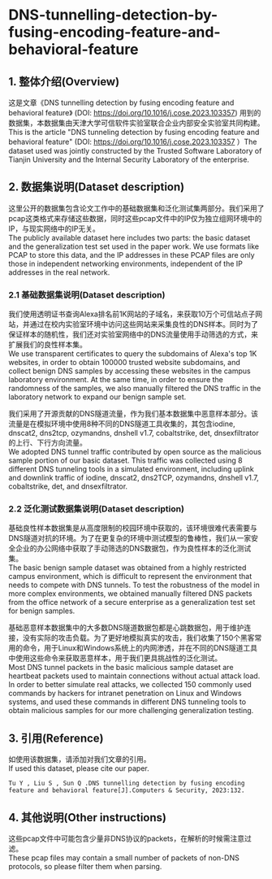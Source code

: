 # DNS-tunnelling-detection-by-fusing-encoding-feature-and-behavioral-feature

## 1. 整体介绍(Overview)
这是文章《DNS tunnelling detection by fusing encoding feature and behavioral feature》 (DOI: https://doi.org/10.1016/j.cose.2023.103357) 用到的数据集，本数据集由天津大学可信软件实验室联合企业内部安全实验室共同构建。  
This is the article "DNS tunneling detection by fusing encoding feature and behavioral feature" (DOI: https://doi.org/10.1016/j.cose.2023.103357 ）The dataset used was jointly constructed by the Trusted Software Laboratory of Tianjin University and the Internal Security Laboratory of the enterprise.


## 2. 数据集说明(Dataset description)
这里公开的数据集包含论文工作中的基础数据集和泛化测试集两部分。我们采用了pcap这类格式来存储这些数据，同时这些pcap文件中的IP仅为独立组网环境中的IP，与现实网络中的IP无关。  
The publicly available dataset here includes two parts: the basic dataset and the generalization test set used in the paper work. We use formats like PCAP to store this data, and the IP addresses in these PCAP files are only those in independent networking environments, independent of the IP addresses in the real network.

### 2.1 基础数据集说明(Dataset description)
我们使用透明证书查询Alexa排名前1K网站的子域名，来获取10万个可信站点子网站，并通过在校内实验室环境中访问这些网站来采集良性的DNS样本。同时为了保证样本的随机性，我们还对实验室网络中的DNS流量使用手动筛选的方式，来扩展我们的良性样本集。  
We use transparent certificates to query the subdomains of Alexa's top 1K websites, in order to obtain 100000 trusted website subdomains, and collect benign DNS samples by accessing these websites in the campus laboratory environment. At the same time, in order to ensure the randomness of the samples, we also manually filtered the DNS traffic in the laboratory network to expand our benign sample set.
 

我们采用了开源贡献的DNS隧道流量，作为我们基本数据集中恶意样本部分。该流量是在模拟环境中使用8种不同的DNS隧道工具收集的，其包含iodine, dnscat2, dns2tcp, ozymandns, dnshell v1.7, cobaltstrike, det, dnsexfiltrator的上行、下行方向流量。  
We adopted DNS tunnel traffic contributed by open source as the malicious sample portion of our basic dataset. This traffic was collected using 8 different DNS tunneling tools in a simulated environment, including uplink and downlink traffic of iodine, dnscat2, dns2TCP, ozymandns, dnshell v1.7, cobaltstrike, det, and dnsexfiltrator.

### 2.2 泛化测试数据集说明(Dataset description)
基础良性样本数据集是从高度限制的校园环境中获取的，该环境很难代表需要与DNS隧道对抗的环境。为了在更复杂的环境中测试模型的鲁棒性，我们从一家安全企业的办公网络中获取了手动筛选的DNS数据包，作为良性样本的泛化测试集。  
The basic benign sample dataset was obtained from a highly restricted campus environment, which is difficult to represent the environment that needs to compete with DNS tunnels. To test the robustness of the model in more complex environments, we obtained manually filtered DNS packets from the office network of a secure enterprise as a generalization test set for benign samples.

基础恶意样本数据集中的大多数DNS隧道数据包都是心跳数据包，用于维护连接，没有实际的攻击负载。为了更好地模拟真实的攻击，我们收集了150个黑客常用的命令，用于Linux和Windows系统上的内网渗透，并在不同的DNS隧道工具中使用这些命令来获取恶意样本，用于我们更具挑战性的泛化测试。   
Most DNS tunnel packets in the basic malicious sample dataset are heartbeat packets used to maintain connections without actual attack load. In order to better simulate real attacks, we collected 150 commonly used commands by hackers for intranet penetration on Linux and Windows systems, and used these commands in different DNS tunneling tools to obtain malicious samples for our more challenging generalization testing.

## 3. 引用(Reference)
如使用该数据集，请添加对我们文章的引用。  
If used this dataset, please cite our paper.  
```
Tu Y , Liu S , Sun Q .DNS tunnelling detection by fusing encoding feature and behavioral feature[J].Computers & Security, 2023:132.
```

## 4. 其他说明(Other instructions)
这些pcap文件中可能包含少量非DNS协议的packets，在解析的时候需注意过滤。  
These pcap files may contain a small number of packets of non-DNS protocols, so please filter them when parsing. 
